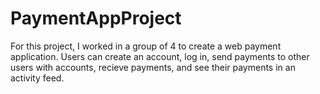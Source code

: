 # PaymentAppProject
For this project, I worked in a group of 4 to create a web payment application. Users can create an account, log in, send payments to other users with accounts, recieve payments, and see their payments in an activity feed.
